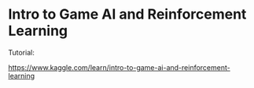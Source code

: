 # Intro to Game AI and Reinforcement Learning

Tutorial:

https://www.kaggle.com/learn/intro-to-game-ai-and-reinforcement-learning